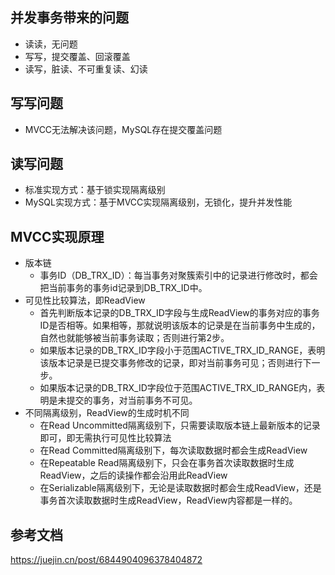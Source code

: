 ## 并发事务带来的问题
- 读读，无问题
- 写写，提交覆盖、回滚覆盖
- 读写，脏读、不可重复读、幻读

## 写写问题
- MVCC无法解决该问题，MySQL存在提交覆盖问题

## 读写问题
- 标准实现方式：基于锁实现隔离级别
- MySQL实现方式：基于MVCC实现隔离级别，无锁化，提升并发性能

## MVCC实现原理
- 版本链
  - 事务ID（DB_TRX_ID）：每当事务对聚簇索引中的记录进行修改时，都会把当前事务的事务id记录到DB_TRX_ID中。
- 可见性比较算法，即ReadView
  - 首先判断版本记录的DB_TRX_ID字段与生成ReadView的事务对应的事务ID是否相等。如果相等，那就说明该版本的记录是在当前事务中生成的，自然也就能够被当前事务读取；否则进行第2步。
  - 如果版本记录的DB_TRX_ID字段小于范围ACTIVE_TRX_ID_RANGE，表明该版本记录是已提交事务修改的记录，即对当前事务可见；否则进行下一步。
  - 如果版本记录的DB_TRX_ID字段位于范围ACTIVE_TRX_ID_RANGE内，表明是未提交的事务，对当前事务不可见。
- 不同隔离级别，ReadView的生成时机不同
  - 在Read Uncommitted隔离级别下，只需要读取版本链上最新版本的记录即可，即无需执行可见性比较算法
  - 在Read Committed隔离级别下，每次读取数据时都会生成ReadView
  - 在Repeatable Read隔离级别下，只会在事务首次读取数据时生成ReadView，之后的读操作都会沿用此ReadView
  - 在Serializable隔离级别下，无论是读取数据时都会生成ReadView，还是事务首次读取数据时生成ReadView，ReadView内容都是一样的。

## 参考文档
https://juejin.cn/post/6844904096378404872

